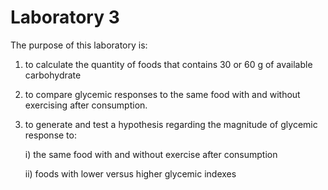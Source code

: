 # Laboratory 3

The purpose of this laboratory is:
  1) to calculate the quantity of foods that contains 30 or 60 g of available carbohydrate
  2) to compare glycemic responses to the same food with and without exercising after consumption.
  3) to generate and test a hypothesis regarding the magnitude of glycemic response to:

      i) the same food with and without exercise after consumption

      ii) foods with lower versus higher glycemic indexes
